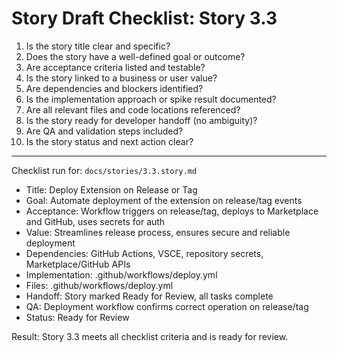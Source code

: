 # Story Draft Checklist: Story 3.3

1. Is the story title clear and specific?  
2. Does the story have a well-defined goal or outcome?  
3. Are acceptance criteria listed and testable?  
4. Is the story linked to a business or user value?  
5. Are dependencies and blockers identified?  
6. Is the implementation approach or spike result documented?  
7. Are all relevant files and code locations referenced?  
8. Is the story ready for developer handoff (no ambiguity)?  
9. Are QA and validation steps included?  
10. Is the story status and next action clear?

---

Checklist run for: `docs/stories/3.3.story.md`

- Title: Deploy Extension on Release or Tag
- Goal: Automate deployment of the extension on release/tag events
- Acceptance: Workflow triggers on release/tag, deploys to Marketplace and GitHub, uses secrets for auth
- Value: Streamlines release process, ensures secure and reliable deployment
- Dependencies: GitHub Actions, VSCE, repository secrets, Marketplace/GitHub APIs
- Implementation: .github/workflows/deploy.yml
- Files: .github/workflows/deploy.yml
- Handoff: Story marked Ready for Review, all tasks complete
- QA: Deployment workflow confirms correct operation on release/tag
- Status: Ready for Review

Result: Story 3.3 meets all checklist criteria and is ready for review.
